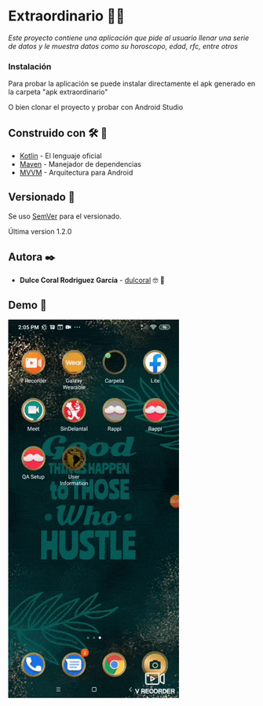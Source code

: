 # Extraordinario 📖🚀

_Este proyecto contiene una aplicación que pide al usuario llenar una serie de datos y le muestra datos como su horoscopo, edad, rfc, entre otros_

### Instalación 

Para probar la aplicación se puede instalar directamente el apk generado en la carpeta "apk extraordinario"

O bien clonar el proyecto y probar con Android Studio


## Construido con 🛠️ 🔧

* [Kotlin](https://kotlinlang.org/docs/reference/) - El lenguaje oficial
* [Maven](https://maven.apache.org/) - Manejador de dependencias
* [MVVM](hhttps://developer.android.com/jetpack/guide) - Arquitectura para Android

## Versionado 📌

Se uso [SemVer](http://semver.org/) para el versionado.

Última version 1.2.0

## Autora ✒️

* **Dulce Coral Rodriguez Garcia** - [dulcoral](https://github.com/dulcoral) 🤓 🍺

## Demo 📄

![](demo/extraordinario.gif)

